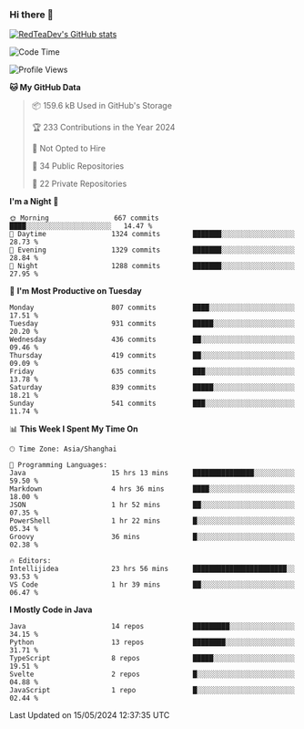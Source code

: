 ### Hi there 👋

<!--
**RedTeaDev/RedTeaDev** is a ✨ _special_ ✨ repository because its `README.md` (this file) appears on your GitHub profile.

Here are some ideas to get you started:

- 🔭 I’m currently working on ...
- 🌱 I’m currently learning ...
- 👯 I’m looking to collaborate on ...
- 🤔 I’m looking for help with ...
- 💬 Ask me about ...
- 📫 How to reach me: ...
- 😄 Pronouns: ...
- ⚡ Fun fact: ...
-->

<!--
[![wakatime](https://wakatime.com/badge/user/6b101ed0-04c0-4490-9283-eb61f2efff96.svg)](https://wakatime.com/@6b101ed0-04c0-4490-9283-eb61f2efff96)
!-->

[![RedTeaDev's GitHub stats](https://github-readme-stats.vercel.app/api?username=RedTeaDev)](https://github.com/anuraghazra/github-readme-stats)
<!--
[![willianrod's wakatime stats](https://github-readme-stats.vercel.app/api/wakatime?username=RedTeaDev)](https://github.com/anuraghazra/github-readme-stats)
!-->
<!--START_SECTION:waka-->
![Code Time](http://img.shields.io/badge/Code%20Time-2%2C253%20hrs%2019%20mins-blue)

![Profile Views](http://img.shields.io/badge/Profile%20Views-1-blue)

**🐱 My GitHub Data** 

> 📦 159.6 kB Used in GitHub's Storage 
 > 
> 🏆 233 Contributions in the Year 2024
 > 
> 🚫 Not Opted to Hire
 > 
> 📜 34 Public Repositories 
 > 
> 🔑 22 Private Repositories 
 > 
**I'm a Night 🦉** 

```text
🌞 Morning                667 commits         ████░░░░░░░░░░░░░░░░░░░░░   14.47 % 
🌆 Daytime                1324 commits        ███████░░░░░░░░░░░░░░░░░░   28.73 % 
🌃 Evening                1329 commits        ███████░░░░░░░░░░░░░░░░░░   28.84 % 
🌙 Night                  1288 commits        ███████░░░░░░░░░░░░░░░░░░   27.95 % 
```
📅 **I'm Most Productive on Tuesday** 

```text
Monday                   807 commits         ████░░░░░░░░░░░░░░░░░░░░░   17.51 % 
Tuesday                  931 commits         █████░░░░░░░░░░░░░░░░░░░░   20.20 % 
Wednesday                436 commits         ██░░░░░░░░░░░░░░░░░░░░░░░   09.46 % 
Thursday                 419 commits         ██░░░░░░░░░░░░░░░░░░░░░░░   09.09 % 
Friday                   635 commits         ███░░░░░░░░░░░░░░░░░░░░░░   13.78 % 
Saturday                 839 commits         █████░░░░░░░░░░░░░░░░░░░░   18.21 % 
Sunday                   541 commits         ███░░░░░░░░░░░░░░░░░░░░░░   11.74 % 
```


📊 **This Week I Spent My Time On** 

```text
🕑︎ Time Zone: Asia/Shanghai

💬 Programming Languages: 
Java                     15 hrs 13 mins      ███████████████░░░░░░░░░░   59.50 % 
Markdown                 4 hrs 36 mins       ████░░░░░░░░░░░░░░░░░░░░░   18.00 % 
JSON                     1 hr 52 mins        ██░░░░░░░░░░░░░░░░░░░░░░░   07.35 % 
PowerShell               1 hr 22 mins        █░░░░░░░░░░░░░░░░░░░░░░░░   05.34 % 
Groovy                   36 mins             █░░░░░░░░░░░░░░░░░░░░░░░░   02.38 % 

🔥 Editors: 
Intellijidea             23 hrs 56 mins      ███████████████████████░░   93.53 % 
VS Code                  1 hr 39 mins        ██░░░░░░░░░░░░░░░░░░░░░░░   06.47 % 
```

**I Mostly Code in Java** 

```text
Java                     14 repos            █████████░░░░░░░░░░░░░░░░   34.15 % 
Python                   13 repos            ████████░░░░░░░░░░░░░░░░░   31.71 % 
TypeScript               8 repos             █████░░░░░░░░░░░░░░░░░░░░   19.51 % 
Svelte                   2 repos             █░░░░░░░░░░░░░░░░░░░░░░░░   04.88 % 
JavaScript               1 repo              █░░░░░░░░░░░░░░░░░░░░░░░░   02.44 % 
```




 Last Updated on 15/05/2024 12:37:35 UTC
<!--END_SECTION:waka-->


